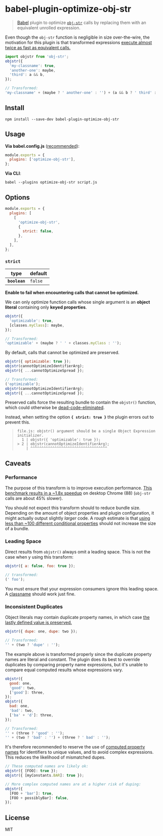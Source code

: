 # babel-plugin-optimize-obj-str

> [Babel](https://babeljs.io/) plugin to optimize [`obj-str`](../) calls by replacing them with an equivalent unrolled expression.

Even though the `obj-str` function is negligible in size over-the-wire, the motivation for this plugin is that transformed expressions [execute almost twice as fast as equivalent calls.](#performance)

```js
import objstr from 'obj-str';
objstr({
  'my-classname': true,
  'another-one': maybe,
  'third': a && b,
});

// Transformed:
'my-classname' + (maybe ? ' another-one' : '') + (a && b ? ' third' : '');
```

## Install

```
npm install --save-dev babel-plugin-optimize-obj-str
```

## Usage

**Via babel.config.js** ([recommended](https://babeljs.io/docs/en/configuration)):

```js
module.exports = {
  plugins: ['optimize-obj-str'],
};
```

**Via CLI**:

```
babel --plugins optimize-obj-str script.js
```

## Options

```js
module.exports = {
  plugins: [
    [
      'optimize-obj-str',
      {
        strict: false,
      },
    ],
  ],
};
```

### `strict`

| type          | default |
| ------------- | ------- |
| **`boolean`** | `false` |

**Enable to fail when encountering calls that cannot be optimized.**

We can only optimize function calls whose single argument is an **object literal** containing only **keyed properties**.

```js
objstr({
  'optimizable': true,
  [classes.myClass]: maybe,
});

// Transformed:
'optimizable' + (maybe ? ' ' + classes.myClass : '');
```

By default, calls that cannot be optimized are preserved.

```js
objstr({ optimizable: true });
objstr(cannotOptimizeIdentifierArg);
objstr({ ...cannotOptimizeSpread });

// Transformed:
('optimizable');
objstr(cannotOptimizeIdentifierArg);
objstr({ ...cannotOptimizeSpread });
```

Preserved calls force the resulting bundle to contain the `objstr()` function, which could otherwise be [dead-code-eliminated](https://en.wikipedia.org/wiki/Dead_code_elimination).

Instead, when setting the option **`{ strict: true }`** the plugin errors out to prevent this.

<blockquote><pre><code>file.js: objstr() argument should be a single Object Expression initializer.
  1 | objstr({ 'optimizable': true });
> 2 | objstr(cannotOptimizeIdentifierArg);
    | ^^^^^^^^^^^^^^^^^^^^^^^^^^^^^^^^^^^</code></pre></blockquote>

## Caveats

### Performance

The purpose of this transform is to improve execution performance. [This benchmark results in a ~1.8x speedup](https://jsbench.me/nukl0mvqze/1) on desktop Chrome (88) (`obj-str` calls are about 45% slower).

You should not expect this transform should to reduce bundle size. Depending on the amount of object properties and plugin configuration, it might actually output slightly _larger_ code. A rough estimate is that [using less than ~100 different conditional properties](https://gist.github.com/alanorozco/6d83ae5af1ab121757fc29cdb5d77f22) should not increase the size of a bundle.

### Leading Space

Direct results from `objstr()` always omit a leading space. This is not the case when y using this transform:

```js
objstr({ a: false, foo: true });

// transformed:
(' foo');
```

You must ensure that your expression consumers ignore this leading space. A [classname](https://developer.mozilla.org/en-US/docs/Web/API/Element/className) should work just fine.

### Inconsistent Duplicates

Object literals may contain duplicate property names, in which case [the lastly defined value is preserved.](https://developer.mozilla.org/en-US/docs/Web/JavaScript/Reference/Operators/Object_initializer#Duplicate_property_names)

```js
objstr({ dupe: one, dupe: two });

// Transformed:
'' + (two ? 'dupe' : '');
```

The example above is transformed properly since the duplicate property names are literal and constant. The plugin does its best to override duplicates by comparing property name expressions, but it's unable to compare equal computed results whose expressions vary.

<!-- prettier-ignore -->
```js
objstr({
  good: one,
  'good': two,
  ['good']: three,
});
objstr({
  bad: one,
  'bad': two,
  ['ba' + 'd']: three,
});

// Transformed:
'' + (three ? 'good' : '');
'' + (two ? 'bad' : '') + (three ? ' bad' : '');
```

It's therefore recommended to reserve the use of [computed property names](https://developer.mozilla.org/en-US/docs/Web/JavaScript/Reference/Operators/Object_initializer#computed_property_names) for identifiers to unique values, and to avoid complex expressions. This reduces the likelihood of mismatched dupes.

```js
// These computed names are likely ok:
objstr({ [FOO]: true });
objstr({ [myConstants.BAR]: true });

// More complex computed names are at a higher risk of duping:
objstr({
  [FOO + 'bar']: true,
  [FOO + possiblyBar]: false,
});
```

## License

MIT
